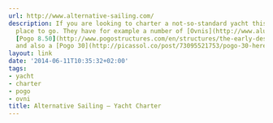 ```yaml
---
url: http://www.alternative-sailing.com/
description: If you are looking to charter a not-so-standard yacht this could be the
  place to go. They have for example a number of [Ovnis](http://www.alubat.com/ranges/ranges-ovni/?lang=en),
  [Pogo 8.50](http://www.pogostructures.com/en/structures/the-early-designs/pogo-850/)
  and also a [Pogo 30](http://picassol.co/post/73095521753/pogo-30-here-we-come) now.
layout: link
date: '2014-06-11T10:35:32+02:00'
tags:
- yacht
- charter
- pogo
- ovni
title: Alternative Sailing – Yacht Charter
---
```

